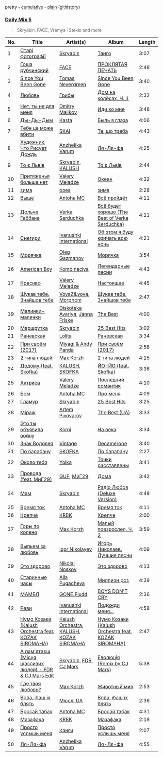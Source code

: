 pretty - [cumulative](/playlists/cumulative/Daily%20Mix%205.md) - [plain](/playlists/plain/37i9dQZF1E36TO0q54WsJv) ([githistory](https://github.githistory.xyz/vitokorn/spotify-playlist-archive/blob/master/playlists/plain/37i9dQZF1E36TO0q54WsJv))

### [Daily Mix 5](https://open.spotify.com/playlist/37i9dQZF1E36TO0q54WsJv)

> Skryabin, FACE, Vremya i Steklo and more

| No. | Title | Artist(s) | Album | Length |
|---|---|---|---|---|
| 1 | [Старі фотографії](https://open.spotify.com/track/7Gxe4Ewcp2hRe6XB1U8flo) | [Skryabin](https://open.spotify.com/artist/5RqIkHQnXRZlm1ozfSS1IO) | [Танго](https://open.spotify.com/album/29lPg2sUIBz5GvdadUqJSi) | 3:07 |
| 2 | [Гоша рубчинский](https://open.spotify.com/track/4Qjubxv0RnJ2mvW1xdtJ7e) | [FACE](https://open.spotify.com/artist/2z20q6EEfm6w6PiIKsgtb3) | [ПРОКЛЯТАЯ ПЕЧАТЬ](https://open.spotify.com/album/3OjCgWrzYZuyIk5kminbKI) | 2:48 |
| 3 | [Since You Been Gone](https://open.spotify.com/track/1OpqP2P80wB3JPY1dEA0iU) | [Tomas Nevergreen](https://open.spotify.com/artist/3wmDmqCzitZwXVCquHcknU) | [Since You Been Gone](https://open.spotify.com/album/4G7vgeB8slAJlA2PzthWto) | 3:40 |
| 4 | [Любовь](https://open.spotify.com/track/36PeUKdOMxivLrmkHeJ3mn) | [Грибы](https://open.spotify.com/artist/7yNqUSyJGymfJQghNU0zcH) | [Дом на колёсах, Ч. 1](https://open.spotify.com/album/4JlrrASIoUhpkwergCD6vR) | 2:32 |
| 5 | [Нет, ты не для меня](https://open.spotify.com/track/2jGrr7KXxKds0KvZPcxru5) | [Dmitry Malikov](https://open.spotify.com/artist/3oll0YA2yv7xQUaUccPHng) | [Иди ко мне](https://open.spotify.com/album/6XRaIMDG2tnDStiGvJVEED) | 3:48 |
| 6 | [Ды-Ды-Дым](https://open.spotify.com/track/2gqhOhPhedP4zuCleoqp7e) | [Kasta](https://open.spotify.com/artist/5I37oVgAnT7OGiqKJSMVRH) | [Быль в глаза](https://open.spotify.com/album/0HQRLT73BJSUnojMuFQdv9) | 4:06 |
| 7 | [Тебе це може вбити](https://open.spotify.com/track/4Z9StSsOHaxvwvZrvkJ07J) | [SKAI](https://open.spotify.com/artist/6B7diwe5KfP2oNHLUF0hzv) | [Те, що треба](https://open.spotify.com/album/3rEbEBIfonXx4u79HkrH5K) | 4:43 |
| 8 | [Художник, Что Рисует Дождь](https://open.spotify.com/track/6IUO6ncb05s2HdzKHjel4z) | [Anzhelika Varum](https://open.spotify.com/artist/0cdCzBqjiIW3YATUIWtMQM) | [Ля-Ля-Фа](https://open.spotify.com/album/16D2hvOeeXT2ukgax2r6SD) | 4:25 |
| 9 | [То є Львів](https://open.spotify.com/track/4rkTvk2imvNKd5uLU7Srxx) | [Skryabin](https://open.spotify.com/artist/5RqIkHQnXRZlm1ozfSS1IO), [KALUSH](https://open.spotify.com/artist/46rVVJwHWNS7C7MaWXd842) | [То є Львів](https://open.spotify.com/album/0t4U9JphzAdafmrKdO6aAX) | 2:44 |
| 10 | [Притяженья больше нет](https://open.spotify.com/track/0uGFCG5L276lZQwqlGK8Ti) | [Valery Meladze](https://open.spotify.com/artist/2igtm1MhKEpmG3PzToJT40) | [Океан](https://open.spotify.com/album/7AfKJHKaHuoY8VAX93f9sS) | 4:32 |
| 11 | [зима](https://open.spotify.com/track/3y1fkvCTbBhNXQpR56KXYC) | [ooes](https://open.spotify.com/artist/0aXi5kveuKNm6t5vGVeUBM) | [зима](https://open.spotify.com/album/0uf1pLGBYv0IG1tFusaueA) | 2:28 |
| 12 | [Выше](https://open.spotify.com/track/6lpqI2G3RfNyzBEMMy8LAa) | [Antoha MC](https://open.spotify.com/artist/6OqmKFaRcw0f23m5PQ9CrL) | [Всё пройдёт](https://open.spotify.com/album/0lSRVNDD51kZ3CkzqfgOeH) | 4:11 |
| 13 | [Дольче Габбана](https://open.spotify.com/track/1qppBYDVDh0eSxYzDoMGhb) | [Verka Serduchka](https://open.spotify.com/artist/7uH6CJjqK71HlHW4WHNAJg) | [Всё будет хорошо (The Best of Verka Serduchka)](https://open.spotify.com/album/2aTU4SQsELaUn6lcAAgNF0) | 4:11 |
| 14 | [Снегири](https://open.spotify.com/track/3npSlXlSkes0TfBEOtqLEf) | [Ivanushki International](https://open.spotify.com/artist/71u4k2PYUAfp7s5IpNmPVE) | [Об этом я буду кричать всю ночь](https://open.spotify.com/album/5XgIdktz36KLWwTgcxQeKc) | 4:21 |
| 15 | [Морячка](https://open.spotify.com/track/1s8eMDYKOrWgFVKL54pcA3) | [Oleg Gazmanov](https://open.spotify.com/artist/0tKxkHvnDulyGf7uTy1HQK) | [Морячка](https://open.spotify.com/album/5ByeWUmFWe1nkt08dUihlH) | 3:54 |
| 16 | [American Boy](https://open.spotify.com/track/3fGpNiwYr981n72YY4DZvB) | [Kombinaciya](https://open.spotify.com/artist/5dpwxd7bFEvriaDia1qshM) | [Легендарные песни](https://open.spotify.com/album/2kvWUsnn75l3ChzpVya8CC) | 4:43 |
| 17 | [Красиво](https://open.spotify.com/track/73xtT1K7toCU7kukPurxt9) | [Valery Meladze](https://open.spotify.com/artist/2igtm1MhKEpmG3PzToJT40) | [Настоящее](https://open.spotify.com/album/1MJHdQ7UrBZr7iKYYfoSf4) | 4:45 |
| 18 | [Шукав тебе. Знайшов тебе](https://open.spotify.com/track/7uHFrsclJjAhONLcc8grZU) | [VovaZiLvova](https://open.spotify.com/artist/7MFvm8pwjLdmVBZddGNiQH), [Morphom](https://open.spotify.com/artist/1XaPi3wwjPdMMsSw58bgCO) | [Шукав тебе. Знайшов тебе](https://open.spotify.com/album/0eUaHLgfMJjmgIjhvktlaz) | 2:47 |
| 19 | [Малинки-малинки](https://open.spotify.com/track/13XTmJs4PQSU5Oxhli63xm) | [Diskoteka Avariya](https://open.spotify.com/artist/2NL5u7aIFrmuOHbYBYWjun), [Janna Friske](https://open.spotify.com/artist/3HdnvX1K2C0flaYmMOpdwR) | [The Best](https://open.spotify.com/album/3gWWAuCe4JOCLV1aEbS4nU) | 4:00 |
| 20 | [Маршрутка](https://open.spotify.com/track/5lIRZGPGlMZ9AwrQS2gsKe) | [Skryabin](https://open.spotify.com/artist/5RqIkHQnXRZlm1ozfSS1IO) | [25 Best Hits](https://open.spotify.com/album/3ghBFMKdopxprZ672ojDLc) | 3:02 |
| 21 | [Раневская](https://open.spotify.com/track/0Cqezt1r2VVmQxODO7xVdX) | [Lolita](https://open.spotify.com/artist/5JdGGCCPo07UPcbg27cQXT) | [Раневская](https://open.spotify.com/album/02tpXwYobcitEyxK73k6aA) | 3:34 |
| 22 | [При своём (2017)](https://open.spotify.com/track/0BFchMxw58nYVMcjVyqmxm) | [Miyagi & Andy Panda](https://open.spotify.com/artist/0hmUwzWBrPHpGWGrYH05c3) | [При своём (2017)](https://open.spotify.com/album/7CVvQKAq3oVoLp4MA7C26s) | 2:58 |
| 23 | [2 типа людей](https://open.spotify.com/track/5kz9d0Cxx7RK8PjRLlWnAt) | [Max Korzh](https://open.spotify.com/artist/5meD8C7oGK5yUEY2T7ZZ7W) | [2 типа людей](https://open.spotify.com/album/5EpiNb08YkJszUGGdIuzg6) | 4:15 |
| 24 | [Додому (feat. Skofka)](https://open.spotify.com/track/7kKTYTHULdERuHGCkVyLVD) | [KALUSH](https://open.spotify.com/artist/46rVVJwHWNS7C7MaWXd842), [SKOFKA](https://open.spotify.com/artist/0Aj4ZvDgwd9DSs7E2nrox0) | [ЙО-ЙО (feat. Skofka)](https://open.spotify.com/album/75JDz9NzMLWYsw3K9aYXXc) | 3:36 |
| 25 | [Актриса](https://open.spotify.com/track/7tkTdVFOllD4Q3ws7JUkRq) | [Valery Meladze](https://open.spotify.com/artist/2igtm1MhKEpmG3PzToJT40) | [Последний романтик](https://open.spotify.com/album/2D1cXQO9wMDdbY4gnAyLMa) | 4:10 |
| 26 | [Бом](https://open.spotify.com/track/1OdYXTMwjl4f4g4ch05CEq) | [Antoha MC](https://open.spotify.com/artist/6OqmKFaRcw0f23m5PQ9CrL) | [Про меня](https://open.spotify.com/album/1oDUQaSJfagXcJI7TYFLJx) | 4:09 |
| 27 | [Гламур](https://open.spotify.com/track/55L0ZOrygXy7dJNc4a5BrT) | [Skryabin](https://open.spotify.com/artist/5RqIkHQnXRZlm1ozfSS1IO) | [25 Best Hits](https://open.spotify.com/album/3ghBFMKdopxprZ672ojDLc) | 3:25 |
| 28 | [Міраж](https://open.spotify.com/track/3FOBoSvg3paiwcGfOUQLqj) | [Artem Pivovarov](https://open.spotify.com/artist/11sIz9STeD6yVSuBaD8nMW) | [The Best (UA)](https://open.spotify.com/album/5mM1lTjE0J6uIqqE9TmCs9) | 3:33 |
| 29 | [Это ты объявила войну](https://open.spotify.com/track/4EAP874Olqe1BEfXy7t09I) | [Korni](https://open.spotify.com/artist/0IVth3ugy3hO55yzbx0rLT) | [На века](https://open.spotify.com/album/5Sh1HiIHgfOqNiBHmLzQpI) | 3:34 |
| 30 | [Знак Водолея](https://open.spotify.com/track/3PDdms8xew0HhAfhcvzLYF) | [Vintage](https://open.spotify.com/artist/1I8yEn0RSxacRvLxd8N56a) | [Decamerone](https://open.spotify.com/album/2Dt23eCZMF8wjij2G8IjDh) | 3:40 |
| 31 | [По барабану](https://open.spotify.com/track/6ODgERh7c1fRqo2IAfWbxL) | [SKOFKA](https://open.spotify.com/artist/0Aj4ZvDgwd9DSs7E2nrox0) | [По барабану](https://open.spotify.com/album/37ziHmCqlIEYMG6YgBUVK0) | 2:27 |
| 32 | [Около тебя](https://open.spotify.com/track/0aYjVI2JOphGjzSGs82U1t) | [Yolka](https://open.spotify.com/artist/1PAvmfu0TKYSVVWGl3uJNC) | [Точки расставлены](https://open.spotify.com/album/79cXKiLPRDvYYtuiBNMFCO) | 3:41 |
| 33 | [Провода (feat. МиГ29)](https://open.spotify.com/track/7uBzUOwWQp6pLQEt7TdlGV) | [GUF](https://open.spotify.com/artist/0OCyDRYamSDX0nSnJ59W1u), [МиГ29](https://open.spotify.com/artist/75vtTRgztii8ReTrFGFnWF) | [Дома](https://open.spotify.com/album/2KLD0WjMmpe85rtM519DF8) | 3:42 |
| 34 | [Мам](https://open.spotify.com/track/25ePUFM8OPQvaxZRTzeLMd) | [Skryabin](https://open.spotify.com/artist/5RqIkHQnXRZlm1ozfSS1IO) | [Радіо Любов (Deluxe Version)](https://open.spotify.com/album/18VkJP0Efrcf8k6qNwMcS1) | 4:48 |
| 35 | [Время ток](https://open.spotify.com/track/4rW0I66xeWF5Lrl1iyYAIw) | [Antoha MC](https://open.spotify.com/artist/6OqmKFaRcw0f23m5PQ9CrL) | [Время ток](https://open.spotify.com/album/6E9qR0krQoOUBEE5MmX5sX) | 4:11 |
| 36 | [Крепче](https://open.spotify.com/track/6bCLkzoE3agC7Ws9NxVxIn) | [KRBK](https://open.spotify.com/artist/0E56Ncr2I37JQhW71UJALE) | [Крепче](https://open.spotify.com/album/1e82MHQz8mczZXotjeR0ky) | 2:00 |
| 37 | [Горы по колено](https://open.spotify.com/track/7f6ALwMTMLAhXCfoHYLCsx) | [Max Korzh](https://open.spotify.com/artist/5meD8C7oGK5yUEY2T7ZZ7W) | [Малый повзрослел, Ч. 2](https://open.spotify.com/album/3iKJSrtfk7d5XjhfYp46RB) | 3:59 |
| 38 | [Выпьем за любовь](https://open.spotify.com/track/6ogfAC0SIykRrm9rTpPY1O) | [Igor Nikolayev](https://open.spotify.com/artist/2rEEba1d3USlc3fcNHLzKn) | [Игорь Николаев. Лучшие песни](https://open.spotify.com/album/14uTKoRqqhZNhVrHqBWuhx) | 4:09 |
| 39 | [Это здорово](https://open.spotify.com/track/6RrmISj3gsWM0tAPd1zK9K) | [Nikolai Noskov](https://open.spotify.com/artist/1catHoYuCijE4ZVdTbDsdb) | [Это здорово](https://open.spotify.com/album/7nLr0hxHkIGZi6c5KBKOMO) | 4:13 |
| 40 | [Старинные часы](https://open.spotify.com/track/45iLSCMnKFpn3UVa82SCAy) | [Alla Pugacheva](https://open.spotify.com/artist/7lyhSLlB5fWJmU5eB6k84L) | [Миллион роз](https://open.spotify.com/album/7oI0E3DdTbD85rhMg19GSU) | 4:39 |
| 41 | [МАМБЛ](https://open.spotify.com/track/4BPKSRZrfxCs4dd6WdzbBQ) | [GONE.Fludd](https://open.spotify.com/artist/0ohUvVskERzK18bvWXFEqi) | [BOYS DON'T CRY](https://open.spotify.com/album/2vSgIuen1v9qUiPWadKkis) | 2:36 |
| 42 | [Реви](https://open.spotify.com/track/5TjbD9AgplL0IJeLJKcmJ4) | [Ivanushki International](https://open.spotify.com/artist/71u4k2PYUAfp7s5IpNmPVE) | [Подожди меня...](https://open.spotify.com/album/7nUedERaBKsnfJN3Na6mQK) | 4:58 |
| 43 | [Нумо Козаки (Kalush Orchestra feat. KOZAK SIROMAHA)](https://open.spotify.com/track/0XLRzuKfJ68J8DEBftbMst) | [Kalush Orchestra](https://open.spotify.com/artist/6fNkvAT7XRYuIynD5RTSLf), [KALUSH](https://open.spotify.com/artist/46rVVJwHWNS7C7MaWXd842), [KOZAK SIROMAHA](https://open.spotify.com/artist/4DV5USGPXQCpIsTeC2Iu6B) | [Нумо Козаки (Kalush Orchestra feat. KOZAK SIROMAHA)](https://open.spotify.com/album/2hCnGqnaDbB1IlqIDSopnF) | 2:47 |
| 44 | [А пам'ятаєш (Місця щасливих людей) - FDR & CJ Mars Edit](https://open.spotify.com/track/0byP7H67FPCCDsv5lMSa3u) | [Skryabin](https://open.spotify.com/artist/5RqIkHQnXRZlm1ozfSS1IO), [FDR](https://open.spotify.com/artist/73gijrFDQsZndeWqjbweNU), [CJ Mars](https://open.spotify.com/artist/06pcCJkpn9ZrqLUtj0aQnx) | [Еволюція (Remix by CJ Mars)](https://open.spotify.com/album/4J1bjJwuxxO2d6QYI7ZGdP) | 5:38 |
| 45 | [Где твоя любовь?](https://open.spotify.com/track/7bQHty20BhXNYgvFfp2jgW) | [Max Korzh](https://open.spotify.com/artist/5meD8C7oGK5yUEY2T7ZZ7W) | [Животный мир](https://open.spotify.com/album/6nR8jV3aFQBLfzqWpSCDRP) | 2:53 |
| 46 | [Вова, їбаш їх блять](https://open.spotify.com/track/1K2ORdYBMvi5h4FvQn5hpX) | [Мюслі UA](https://open.spotify.com/artist/2QlTrbyPWbGWNmeDCp7QNR) | [Вова, їбаш їх блять](https://open.spotify.com/album/6dG164KSddFfZI6VirzCjB) | 2:36 |
| 47 | [Бросай табак](https://open.spotify.com/track/1fGYuRvrcChO1gnVgCulmi) | [Antoha MC](https://open.spotify.com/artist/6OqmKFaRcw0f23m5PQ9CrL) | [Бросай табак](https://open.spotify.com/album/2Ub7dxlr0JzGEMCcOy3XCu) | 4:31 |
| 48 | [Мазафака](https://open.spotify.com/track/3MlnWi7WGdbP976CSaQ3B0) | [KRBK](https://open.spotify.com/artist/0E56Ncr2I37JQhW71UJALE) | [Мазафака](https://open.spotify.com/album/2j8dvuy8RAyFD3VktMWX8F) | 2:18 |
| 49 | [Просто услышь меня](https://open.spotify.com/track/0UQ3Ndi1IuIBuNJgqiMfZr) | [Канги](https://open.spotify.com/artist/0R4IeWuUpTkmca5hnS0j6b) | [Просто услышь меня](https://open.spotify.com/album/67IfcG9nVzFAzDcRrnBDPR) | 2:07 |
| 50 | [Ля-Ля-Фа](https://open.spotify.com/track/2eNBxE9ZEXYHaUxZP7MgAc) | [Anzhelika Varum](https://open.spotify.com/artist/0cdCzBqjiIW3YATUIWtMQM) | [Ля-Ля-Фа](https://open.spotify.com/album/16D2hvOeeXT2ukgax2r6SD) | 4:55 |